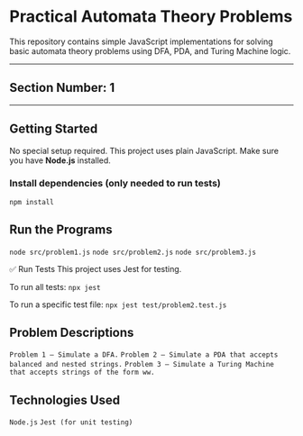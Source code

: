 # Practical Automata Theory Problems

This repository contains simple JavaScript implementations for solving basic automata theory problems using DFA, PDA, and Turing Machine logic.

---
## Section Number: 1

---

##  Getting Started

No special setup required. This project uses plain JavaScript. Make sure you have **Node.js** installed.

### Install dependencies (only needed to run tests)

```npm install```

## Run the Programs
```node src/problem1.js```
```node src/problem2.js```
```node src/problem3.js```

✅ Run Tests
This project uses Jest for testing.

To run all tests:
```npx jest```

To run a specific test file:
```npx jest test/problem2.test.js```

## Problem Descriptions
```Problem 1 – Simulate a DFA.```
```Problem 2 – Simulate a PDA that accepts balanced and nested strings.```
```Problem 3 – Simulate a Turing Machine that accepts strings of the form ww.```

## Technologies Used
```Node.js```
```Jest (for unit testing)```

